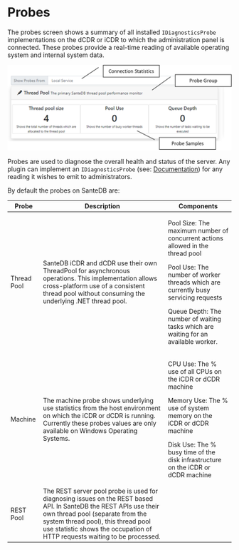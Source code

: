 # Probes

The probes screen shows a summary of all installed `IDiagnosticsProbe` implementations on the dCDR or iCDR to which the administration panel is connected. These probes provide a real-time reading of available operating system and internal system data.

![](<../../../../.gitbook/assets/image (422) (1) (1) (1) (1).png>)

Probes are used to diagnose the overall health and status of the server. Any plugin can implement an `IDiagnosticsProbe` (see: [Documentation](http://santesuite.org/assets/doc/net/html/T\_SanteDB\_Core\_Diagnostics\_IDiagnosticsProbe\_1.htm)) for any reading it wishes to emit to administrators.&#x20;

By default the probes on SanteDB are:

| Probe       | Description                                                                                                                                                                                                                                                              | Components                                                                                                                                                                                                                                                               |
| ----------- | ------------------------------------------------------------------------------------------------------------------------------------------------------------------------------------------------------------------------------------------------------------------------ | ------------------------------------------------------------------------------------------------------------------------------------------------------------------------------------------------------------------------------------------------------------------------ |
| Thread Pool | SanteDB iCDR and dCDR use their own ThreadPool for asynchronous operations. This implementation allows cross-platform use of a consistent thread pool without consuming the underlying .NET thread pool.                                                                 | <p>Pool Size: The maximum number of concurrent actions allowed in the thread pool</p><p>Pool Use: The number of worker threads which are currently busy servicing requests</p><p>Queue Depth: The number of waiting tasks which are waiting for an available worker.</p> |
| Machine     | The machine probe shows underlying use statistics from the host environment on which the iCDR or dCDR is running. Currently these probes values are only available on Windows Operating Systems.                                                                         | <p>CPU Use: The % use of all CPUs on the iCDR or dCDR machine</p><p>Memory Use: The % use of system memory on the iCDR or dCDR machine</p><p>Disk Use: The % busy time of the disk infrastructure on the iCDR or dCDR machine</p><p></p>                                 |
| REST Pool   | The REST server pool probe is used for diagnosing issues on the REST based API. In SanteDB the REST APIs use their own thread pool (separate from the system thread pool), this thread pool use statistic shows the occupation of HTTP requests waiting to be processed. |                                                                                                                                                                                                                                                                          |
